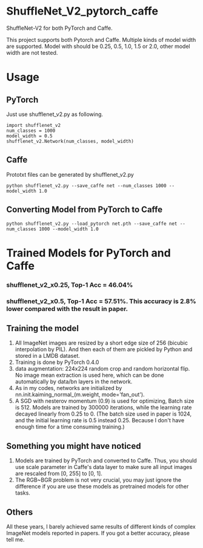 ShuffleNet_V2_pytorch_caffe
=======================================
ShuffleNet-V2 for both PyTorch and Caffe.

This project supports both Pytorch and Caffe.
Multiple kinds of model width are supported.
Model with should be 0.25, 0.5, 1.0, 1.5 or 2.0, other model width are not tested.

Usage
=======================================

PyTorch
---------------------------------------
Just use shufflenet_v2.py as following.
```
import shufflenet_v2
num_classes = 1000
model_width = 0.5 
shufflenet_v2.Network(num_classes, model_width)
```

Caffe
---------------------------------------
Prototxt files can be generated by shufflenet_v2.py
```
python shufflenet_v2.py --save_caffe net --num_classes 1000 --model_width 1.0
```

Converting Model from PyTorch to Caffe
---------------------------------------
```
python shufflenet_v2.py --load_pytorch net.pth --save_caffe net --num_classes 1000 --model_width 1.0
```

# Trained Models for PyTorch and Caffe
### shufflenet_v2_x0.25, Top-1 Acc = 46.04%
### shufflenet_v2_x0.5, Top-1 Acc = 57.51%. This accuracy is 2.8% lower compared with the result in paper.

## Training the model
1. All ImageNet images are resized by a short edge size of 256 (bicubic interpolation by PIL). And then each of them are pickled by Python and stored in a LMDB dataset.
2. Training is done by PyTorch 0.4.0
3. data augmentation: 224x224 random crop and random horizontal flip. No image mean extraction is used here, which can be done automatically by data/bn layers in the network.
4. As in my codes, networks are initialized by nn.init.kaiming_normal_(m.weight, mode='fan_out').
5. A SGD with nesterov momentum (0.9) is used for optimizing, Batch size is 512. Models are trained by 300000 iterations, while the learning rate decayed linearly from 0.25 to 0. (The batch size used in paper is 1024, and the initial learning rate is 0.5 instead 0.25. Because I don't have enough time for a time consuming training.)

## Something you might have noticed
1. Models are trained by PyTorch and converted to Caffe. Thus, you should use scale parameter in Caffe's data layer to make sure all input images are rescaled from [0, 255] to [0, 1]. 
2. The RGB~BGR problem is not very crucial, you may just ignore the difference if you are use these models as pretrained models for other tasks.

## Others
All these years, I barely achieved same results of different kinds of complex ImageNet models reported in papers. If you got a better accuracy, please tell me.
